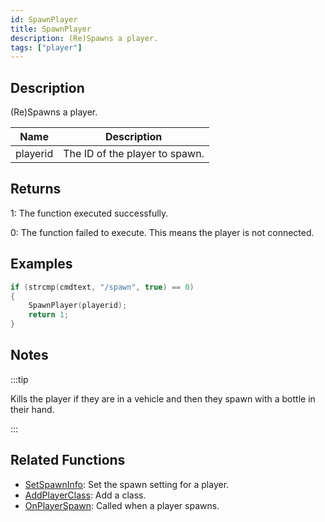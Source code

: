 ```yaml
---
id: SpawnPlayer
title: SpawnPlayer
description: (Re)Spawns a player.
tags: ["player"]
---
```


## Description

(Re)Spawns a player.

| Name     | Description                    |
| -------- | ------------------------------ |
| playerid | The ID of the player to spawn. |

## Returns

1: The function executed successfully.

0: The function failed to execute. This means the player is not connected.

## Examples

```c
if (strcmp(cmdtext, "/spawn", true) == 0)
{
    SpawnPlayer(playerid);
    return 1;
}
```

## Notes

:::tip

Kills the player if they are in a vehicle and then they spawn with a bottle in their hand.

:::

## Related Functions

- [SetSpawnInfo](../functions/SetSpawnInfo.md): Set the spawn setting for a player.
- [AddPlayerClass](../functions/AddPlayerClass.md): Add a class.
- [OnPlayerSpawn](../callbacks/OnPlayerSpawn.md): Called when a player spawns.
